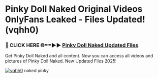 # Pinky Doll Naked Original Videos 0nlyFans Leaked - Files Updated! (vqhh0)

<h3>🔴 CLICK HERE 🌐==►► <a href="https://tinyurl.com/yckcrads" rel="nofollow">Pinky Doll Naked Updated Files</a></h3>

Get Pinky Doll Naked and all content. Now you can access all videos and pictures of Pinky Doll Naked. New Updated Files 2025!

[![vqhh0](https://i.imgur.com/hpKpOFt.gif)](https://tinyurl.com/yckcrads)
naked pinky